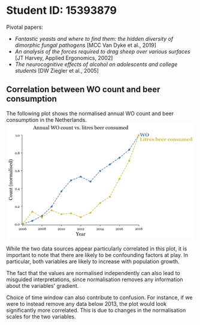# **Student ID:** 15393879

Pivotal papers:
- _Fantastic yeasts and where to find them: the hidden diversity of dimorphic fungal pathogens_ [MCC Van Dyke et al., 2019]
- _An analysis of the forces required to drag sheep over various surfaces_ [JT Harvey, Applied Ergonomics, 2002]
- _The neurocognitive effects of alcohol on adolescents and college students_ [DW Ziegler et al., 2005]

## Correlation between WO count and beer consumption

The following plot shows the normalised annual WO count and beer consumption in the Netherlands.
![](wo_vs_beer_consumed.png)

While the two data sources appear particularly correlated in this plot, it is important to note that there are likely to be confounding factors at play. In particular, both variables are likely to increase with population growth. 

The fact that the values are normalised independently can also lead to misguided interpretations, since normalisation removes any information about the variables' gradient.

Choice of time window can also contribute to confusion. For instance, if we were to instead remove any data below 2013, the plot would look significantly more correlated. This is due to changes in the normalisation scales for the two variables.